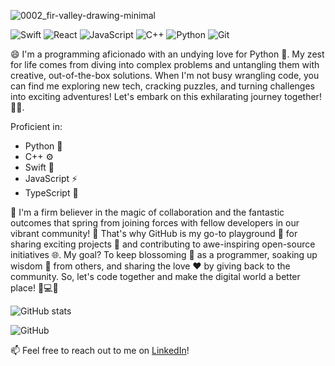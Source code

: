 ![0002_fir-valley-drawing-minimal](https://github.com/Marlvin12/Marlvin12/assets/122947486/22017810-7d63-4687-b0a0-3975a4dfd5f1)


![Swift](https://img.shields.io/badge/-Swift-orange?style=flat-square&logo=Swift&logoColor=white)
![React](https://img.shields.io/badge/-React-61DAFB?style=flat-square&logo=react&logoColor=white)
![JavaScript](https://img.shields.io/badge/-JavaScript-F7DF1E?style=flat-square&logo=javascript&logoColor=white)
![C++](https://img.shields.io/badge/-C++-00599C?style=flat-square&logo=c%2B%2B&logoColor=white)
![Python](https://img.shields.io/badge/-Python-3776AB?style=flat-square&logo=Python&logoColor=white)
![Git](https://img.shields.io/badge/Git-F05032?style=flat&logo=git&logoColor=white)


😄 I'm a programming aficionado with an undying love for Python 🐍. My zest for life comes from diving into complex problems and untangling them with creative, out-of-the-box solutions. When I'm not busy wrangling code, you can find me exploring new tech, cracking puzzles, and turning challenges into exciting adventures! Let's embark on this exhilarating journey together! 🚀🌟.

Proficient in:

- Python 🐍
- C++ ⚙️
- Swift 🦉
- JavaScript ⚡
- TypeScript 📘

🎉 I'm a firm believer in the magic of collaboration and the fantastic outcomes that spring from joining forces with fellow developers in our vibrant community! 🌟 That's why GitHub is my go-to playground 🎢 for sharing exciting projects 🚀 and contributing to awe-inspiring open-source initiatives 🌐. My goal? To keep blossoming 🌱 as a programmer, soaking up wisdom 🧠 from others, and sharing the love ❤️ by giving back to the community. So, let's code together and make the digital world a better place! 🌈💻💫


![GitHub stats](https://github-readme-stats.vercel.app/api?username=Marlvin12&show_icons=true&bg_color=0D1117&title_color=58A6FF&text_color=8BD6E9&icon_color=1F6FEB&border_color=21262D)

![GitHub](https://img.shields.io/badge/GitHub-100000?style=for-the-badge&logo=github&logoColor=white)



📫 Feel free to reach out to me on [LinkedIn](https://www.linkedin.com/in/marlvingoremusandu)!


